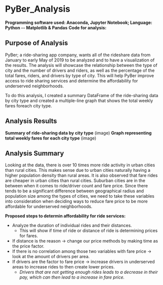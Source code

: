 # PyBer_Analysis
**Programming software used: Anaconda, Jupyter Notebook; Language: Python -- Matplotlib & Pandas**
**Code for analysis:**

## Purpose of Analysis
PyBer; a ride-sharing app company, wants all of the rideshare data from January to early May of 2019 to be analyzed and to have a visualization of the results. The analysis will showcase the relationship between the type of city and the number of drivers and riders, as well as the percentage of the total fares, riders, and drivers by type of city. This will help PyBer improve access to ride sharing services and determine the affordability for underserved neighborhoods.

To do this analysis, I created a summary DataFrame of the ride-sharing data by city type and created a multiple-line graph that shows the total weekly fares foreach city type.

## Analysis Results
**Summary of ride-sharing data by city type**
(image)
**Graph representing total weekly fares for each city type**
(image)

## Analysis Summary
Looking at the data, there is over 10 times more ride activity in urban cities than rural cities. This makes sense due to urban cities naturally having a higher population density than rural areas. It is also observed that fare rides are cheaper in urban cities than rural cities. Suburban cities are in the between when it comes to ride/driver count and fare price. Since there tends to be a significant difference between geographical radius and population size among the types of cities, we need to take these variables into consideration when deciding ways to reduce fare price to be more affordable for underserved neighborhoods.  

**Proposed steps to determin affordability for ride services:**
- Analyze the duration of individual rides and their distances. 
  - This will show if time of ride or distance of ride is determining prices for fares. 
- If distance is the reason -> change our price methods by making time as the price factor. 
- If there is no correlation among those two variables with fare price -> look at the amount of drivers per area. 
- If drivers are the factor to fare price -> increase drivers in underserved areas to increase rides to then create lower prices. 
  - *Drivers that are not getting enough rides leads to a decrease in their pay, which can then lead to a increase in fare price.*  








